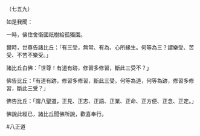（七五九）

如是我聞：

一時，佛住舍衛國祇樹給孤獨園。

爾時，世尊告諸比丘：「有三受，無常、有為、心所緣生。何等為三？謂樂受、苦受、不苦不樂受。」

諸比丘白佛：「世尊！有道有跡，修習多修習，斷此三受不？」

佛告比丘：「有道有跡，修習多修習，斷此三受。何等為道，何等為跡，修習多修習，斷此三受？」

佛告比丘：「謂八聖道，正見、正志、正語、正業、正命、正方便、正念、正定。」

佛說此經已，諸比丘聞佛所說，歡喜奉行。



#八正道
